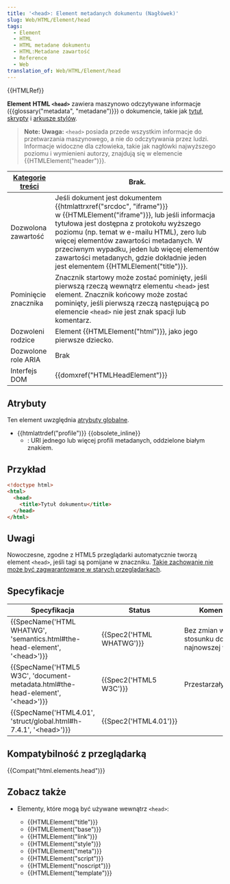 ```yaml
---
title: '<head>: Element metadanych dokumentu (Nagłówek)'
slug: Web/HTML/Element/head
tags:
  - Element
  - HTML
  - HTML metadane dokumentu
  - HTML:Metadane zawartość
  - Reference
  - Web
translation_of: Web/HTML/Element/head
---
```

{{HTMLRef}}

**Element** **HTML `<head>`** zawiera maszynowo odczytywane informacje ({{glossary("metadata", "metadane")}}) o dokumencie, takie jak [tytuł](/pl/docs/Web/HTML/Element/title), [skrypty](/pl/docs/Web/HTML/Element/script) i [arkusze stylów](/pl/docs/Web/HTML/Element/style).

> **Note:** **Uwaga:** `<head>` posiada przede wszystkim informacje do przetwarzania maszynowego, a nie do odczytywania przez ludzi. Informacje widoczne dla człowieka, takie jak nagłówki najwyższego poziomu i wymienieni autorzy, znajdują się w elemencie {{HTMLElement("header")}}.

| [Kategorie treści](/pl/docs/Web/Guide/HTML/Content_categories) | Brak.                                                                                                                                                                                                                                                                                                                                                                                                                    |
| -------------------------------------------------------------- | ------------------------------------------------------------------------------------------------------------------------------------------------------------------------------------------------------------------------------------------------------------------------------------------------------------------------------------------------------------------------------------------------------------------------ |
| Dozwolona zawartość                                            | Jeśli dokument jest dokumentem {{htmlattrxref("srcdoc", "iframe")}} w {{HTMLElement("iframe")}}, lub jeśli informacja tytułowa jest dostępna z protokołu wyższego poziomu (np. temat w e-mailu HTML), zero lub więcej elementów zawartości metadanych. W przeciwnym wypadku, jeden lub więcej elementów zawartości metadanych, gdzie dokładnie jeden jest elementem {{HTMLElement("title")}}. |
| Pominięcie znacznika                                           | Znacznik startowy może zostać pominięty, jeśli pierwszą rzeczą wewnątrz elementu `<head>` jest element. Znacznik końcowy może zostać pominięty, jeśli pierwszą rzeczą następującą po elemencie `<head>` nie jest znak spacji lub komentarz.                                                                                                                                                                              |
| Dozwoleni rodzice                                              | Element {{HTMLElement("html")}}, jako jego pierwsze dziecko.                                                                                                                                                                                                                                                                                                                                                    |
| Dozwolone role ARIA                                            | Brak                                                                                                                                                                                                                                                                                                                                                                                                                     |
| Interfejs DOM                                                  | {{domxref("HTMLHeadElement")}}                                                                                                                                                                                                                                                                                                                                                                                 |

## Atrybuty

Ten element uwzględnia [atrybuty globalne](/pl/docs/Web/HTML/Global_attributes).

- {{htmlattrdef("profile")}} {{obsolete_inline}}
  - : URI jednego lub więcej profili metadanych, oddzielone białym znakiem.

## Przykład

```html
<!doctype html>
<html>
  <head>
    <title>Tytuł dokumentu</title>
  </head>
</html>
```

## Uwagi

Nowoczesne, zgodne z HTML5 przeglądarki automatycznie tworzą element `<head>`, jeśli tagi są pomijane w znaczniku. [Takie zachowanie nie może być zagwarantowane w starych przeglądarkach](https://www.stevesouders.com/blog/2010/05/12/autohead-my-first-browserscope-user-test/).

## Specyfikacje

| Specyfikacja                                                                                                     | Status                           | Komentarz                                 |
| ---------------------------------------------------------------------------------------------------------------- | -------------------------------- | ----------------------------------------- |
| {{SpecName('HTML WHATWG', 'semantics.html#the-head-element', '&lt;head&gt;')}}         | {{Spec2('HTML WHATWG')}} | Bez zmian w stosunku do najnowszej wersji |
| {{SpecName('HTML5 W3C', 'document-metadata.html#the-head-element', '&lt;head&gt;')}} | {{Spec2('HTML5 W3C')}}     | Przestarzały `profile`                    |
| {{SpecName('HTML4.01', 'struct/global.html#h-7.4.1', '&lt;head&gt;')}}                     | {{Spec2('HTML4.01')}}     |                                           |

## Kompatybilność z przeglądarką

{{Compat("html.elements.head")}}

## Zobacz także

- Elementy, które mogą być używane wewnątrz `<head>`:

  - {{HTMLElement("title")}}
  - {{HTMLElement("base")}}
  - {{HTMLElement("link")}}
  - {{HTMLElement("style")}}
  - {{HTMLElement("meta")}}
  - {{HTMLElement("script")}}
  - {{HTMLElement("noscript")}}
  - {{HTMLElement("template")}}
